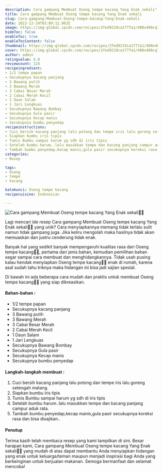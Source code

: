 ```yaml
---
description: Cara gampang Membuat Oseng tempe kacang Yang Enak sekali"
title: Cara gampang Membuat Oseng tempe kacang Yang Enak sekali
slug: Cara-gampang-Membuat-Oseng-tempe-kacang-Yang-Enak-sekali
date: 2022-12-24T03:09:12.063Z
image: https://img-global.cpcdn.com/recipes/2fed9219ca1f77a1/400x400cq70/photo.jpg
hideToc: false
enableToc: true
enableTocContent: false
thumbnail: https://img-global.cpcdn.com/recipes/2fed9219ca1f77a1/400x400cq70/photo.jpg
cover: https://img-global.cpcdn.com/recipes/2fed9219ca1f77a1/400x400cq70/photo.jpg
author: admin
ratingvalue: 4.8
reviewcount: 124
recipeingredient:
- 1/2 tempe papan
- Secukupnya kacang panjang
- 3 Bawang putih
- 3 Bawang Merah
- 3 Cabai Besar Merah
- 2 Cabai Merah Kecil
- 1 Daun Salam
- 1 Jari Lengkuas
- Secukupnya Bawang Bombay
- Secukupnya Gula pasir
- Secukupnya Kecap manis
- Secukupnya bumbu penyedap
recipeinstructions:
- Cuci bersih kacang panjang lalu potong dan tempe iris lalu goreng setengah matang.
- Siapkan bumbu iris tipis
- Tumis Bumbu sampai harum yg sdh di iris tipis
- Setelah bumbu harum..lalu masukkan tempe dan kacang panjang campur aduk rata.
- Tambah bumbu penyedap,kecap manis,gula pasir secukupnya koreksi rasa dan bisa disajikan..
categories:
- Resep

tags:
- Oseng
- tempe
- kacang

katakunci: Oseng tempe kacang
recipecuisine: Indonesian

---
```


![Cara gampang Membuat Oseng tempe kacang Yang Enak sekali👩‍🍳](https://img-global.cpcdn.com/recipes/2fed9219ca1f77a1/400x400cq70/photo.jpg)

Lagi mencari ide resep Cara gampang Membuat Oseng tempe kacang Yang Enak sekali👩‍🍳 yang unik? Cara menyiapkannya memang tidak terlalu sulit namun tidak gampang juga. Jika keliru mengolah maka hasilnya tidak akan memuaskan dan justru cenderung tidak enak.

Banyak hal yang sedikit banyak mempengaruhi kualitas rasa dari Oseng tempe kacang👩‍🍳, pertama dari jenis bahan, kemudian pemilihan bahan segar sampai cara membuat dan menghidangkannya. Tidak usah pusing kalau hendak menyiapkan Oseng tempe kacang👩‍🍳 enak di rumah, karena asal sudah tahu triknya maka hidangan ini bisa jadi sajian spesial.

Di bawah ini ada beberapa cara mudah dan praktis untuk membuat Oseng tempe kacang👩‍🍳 yang siap dikreasikan.

<!--inarticleads1-->

#### Bahan-bahan :

- 1/2 tempe papan
- Secukupnya kacang panjang
- 3 Bawang putih
- 3 Bawang Merah
- 3 Cabai Besar Merah
- 2 Cabai Merah Kecil
- 1 Daun Salam
- 1 Jari Lengkuas
- Secukupnya Bawang Bombay
- Secukupnya Gula pasir
- Secukupnya Kecap manis
- Secukupnya bumbu penyedap

<!--inarticleads2-->

#### Langkah-langkah membuat :

1. Cuci bersih kacang panjang lalu potong dan tempe iris lalu goreng setengah matang.
1. Siapkan bumbu iris tipis
1. Tumis Bumbu sampai harum yg sdh di iris tipis
1. Setelah bumbu harum..lalu masukkan tempe dan kacang panjang campur aduk rata.
1. Tambah bumbu penyedap,kecap manis,gula pasir secukupnya koreksi rasa dan bisa disajikan..

#### Penutup

Terima kasih telah membaca resep yang kami tampilkan di sini. Besar harapan kami, Cara gampang Membuat Oseng tempe kacang Yang Enak sekali👩‍🍳 yang mudah di atas dapat membantu Anda menyiapkan hidangan yang enak untuk keluarga/teman maupun menjadi inspirasi bagi Anda yang berkeinginan untuk berjualan makanan. Semoga bermanfaat dan selamat mencoba!